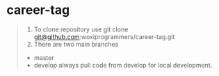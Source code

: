 # career-tag
> 1. To clone repository use git clone git@github.com:woxiprogrammers/career-tag.git
> 2. There are two main branches
> * master
> * develop
> always pull code from develop for local development.
